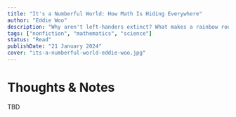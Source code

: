 ```yaml
---
title: "It's a Numberful World: How Math Is Hiding Everywhere"
author: "Eddie Woo"
description: "Why aren't left-handers extinct? What makes a rainbow round? How is a pancreas . . . like a pendulum? These may not look like math questions, but they are-because they all have to do with patterns. And mathematics, at heart, is the study of patterns."
tags: ["nonfiction", "mathematics", "science"]
status: "Read"
publishDate: "21 January 2024"
cover: "its-a-numberful-world-eddie-woo.jpg"
---
```


# Thoughts & Notes

TBD
